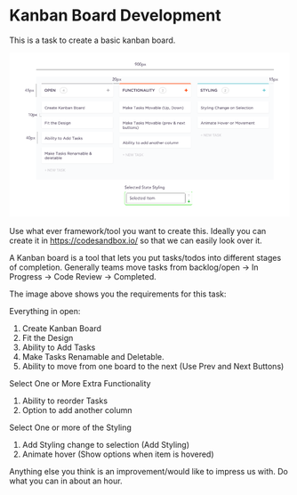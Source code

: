 # Kanban Board Development

This is a task to create a basic kanban board.

![Kanban Board](./Kanban.png)

Use what ever framework/tool you want to create this. Ideally you can create it in https://codesandbox.io/ so that we can easily look over it.

A Kanban board is a tool that lets you put tasks/todos into different stages of completion. Generally teams move tasks from backlog/open -> In Progress -> Code Review -> Completed.

The image above shows you the requirements for this task:

Everything in open:
1. Create Kanban Board
2. Fit the Design
3. Ability to Add Tasks
4. Make Tasks Renamable and Deletable.
5. Ability to move from one board to the next (Use Prev and Next Buttons)

Select One or More Extra Functionality
1. Ability to reorder Tasks
2. Option to add another column

Select One or more of the Styling
1. Add Styling change to selection (Add Styling)
2. Animate hover (Show options when item is hovered)

Anything else you think is an improvement/would like to impress us with.
Do what you can in about an hour. 

